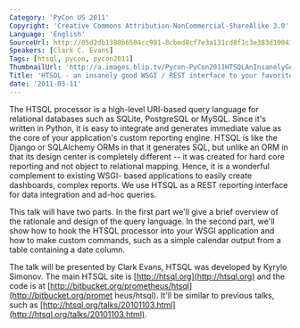 ```yaml
---
Category: 'PyCon US 2011'
Copyright: 'Creative Commons Attribution-NonCommercial-ShareAlike 3.0'
Language: 'English'
SourceUrl: http://05d2db1380b6504cc981-8cbed8cf7e3a131cd8f1c3e383d10041.r93.cf2.rackcdn.com/pycon-us-2011/365_htsql-an-insanely-good-wsgi-rest-interface-to-your-favorite-database.mp4
Speakers: [Clark C. Evans]
Tags: [htsql, pycon, pycon2011]
ThumbnailUrl: 'http://a.images.blip.tv/Pycon-PyCon2011HTSQLAnInsanelyGoodWSGIRESTInterfaceToYour159.png'
Title: 'HTSQL - an insanely good WSGI / REST interface to your favorite database'
date: '2011-03-11'
---
```

The HTSQL processor is a high-level URI-based query language for relational
databases such as SQLite, PostgreSQL or MySQL. Since it's written in Python,
it is easy to integrate and generates immediate value as the core of your
application's custom reporting engine. HTSQL is like the Django or SQLAlchemy
ORMs in that it generates SQL, but unlike an ORM in that its design center is
completely different -- it was created for hard core reporting and not object
to relational mapping. Hence, it is a wonderful complement to existing WSGI-
based applications to easily create dashboards, complex reports. We use HTSQL
as a REST reporting interface for data integration and ad-hoc queries.

This talk will have two parts. In the first part we'll give a brief overview
of the rationale and design of the query language. In the second part, we'll
show how to hook the HTSQL processor into your WSGI application and how to
make custom commands, such as a simple calendar output from a table containing
a date column.

The talk will be presented by Clark Evans, HTSQL was developed by Kyrylo
Simonov. The main HTSQL site is [http://htsql.org](http://htsql.org) and the
code is at [http://bitbucket.org/prometheus/htsql](http://bitbucket.org/promet
heus/htsql). It'll be similar to previous talks, such as
[http://htsql.org/talks/20101103.html](http://htsql.org/talks/20101103.html).
